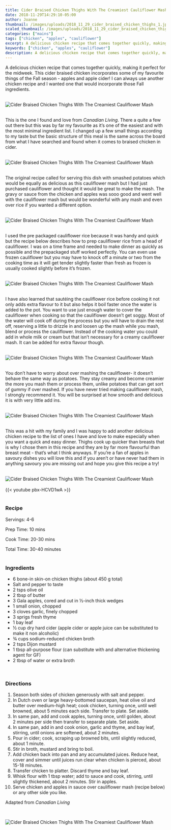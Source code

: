 ```yaml
---
title: Cider Braised Chicken Thighs With The Creamiest Cauliflower Mash
date: 2018-11-29T14:29:10-05:00
author: Joanne
thumbnail: /images/uploads/2018_11_29_cider_braised_chicken_thighs_1.jpg
scaled_thumbnail: /images/uploads/2018_11_29_cider_braised_chicken_thighs_0.jpg
categories: ["mains"]
tags: ["chicken", "apples", "cauliflower"]
excerpt: A delicious chicken recipe that comes together quickly, making it perfect for the midweek.
keywords: ["chicken", "apples", "cauliflower"]
description: A delicious chicken recipe that comes together quickly, making it perfect for the midweek. This cider braised chicken incorporates some of my favourite things of the Fall season - apples and apple cider! 
---
```


A delicious chicken recipe that comes together quickly, making it perfect for the midweek. This cider braised chicken incorporates some of my favourite things of the Fall season - apples and apple cider! I can always use another chicken recipe and I wanted one that would incorporate those Fall ingredients.
</br>
</br>

![Cider Braised Chicken Thighs With The Creamiest Cauliflower Mash](/images/uploads/2018_11_29_cider_braised_chicken_thighs_2.jpg)
</br>
</br>

This is the one I found and love from _Canadian Living_. There a quite a few out there but this was by far my favourite as it’s one of the easiest and with the most minimal ingredient list. I changed up a few small things according to my taste but the basic structure of this meal is the same across the board from what I have searched and found when it comes to braised chicken in cider.
</br>
</br>

![Cider Braised Chicken Thighs With The Creamiest Cauliflower Mash](/images/uploads/2018_11_29_cider_braised_chicken_thighs_3.jpg)
</br>
</br>

The original recipe called for serving this dish with smashed potatoes which would be equally as delicious as this cauliflower mash but I had just purchased cauliflower and thought it would be great to make the mash. The gravy or sauce from the chicken and apples was sooo good and went well with the cauliflower mash but would be wonderful with any mash and even over rice if you wanted a different option.
</br>
</br>

![Cider Braised Chicken Thighs With The Creamiest Cauliflower Mash](/images/uploads/2018_11_29_cider_braised_chicken_thighs_4.jpg)
</br>
</br>

I used the pre packaged cauliflower rice because it was handy and quick but the recipe below describes how to prep cauliflower rice from a head of cauliflower. I was on a time frame and needed to make dinner as quickly as possible and the prepackaged stuff worked perfectly. You can even use frozen cauliflower but you may have to knock off a minute or two from the cooking time as it will get tender slightly faster than fresh as frozen is usually cooked slightly before it’s frozen.
</br>
</br>

![Cider Braised Chicken Thighs With The Creamiest Cauliflower Mash](/images/uploads/2018_11_29_cider_braised_chicken_thighs_5.jpg)
</br>
</br>

I have also learned that sautéing the cauliflower rice before cooking it not only adds extra flavour to it but also helps it boil faster once the water is added to the pot. You want to use just enough water to cover the cauliflower when cooking so that the cauliflower doesn’t get soggy. Most of the water will cook off during the process but you will have to drain the rest off, reserving a little to drizzle in and loosen up the mash while you mash, blend or process the cauliflower. Instead of the cooking water you could add in whole milk or cream but that isn’t necessary for a creamy cauliflower mash. It can be added for extra flavour though.
</br>
</br>

![Cider Braised Chicken Thighs With The Creamiest Cauliflower Mash](/images/uploads/2018_11_29_cider_braised_chicken_thighs_6.jpg)
</br>
</br>

You don’t have to worry about over mashing the cauliflower- it doesn’t behave the same way as potatoes. They stay creamy and become creamier the more you mash them or process them, unlike potatoes that can get sort of gummy if over mashed. If you have never tried making cauliflower mash, I strongly recommend it. You will be surprised at how smooth and delicious it is with very little add ins.
</br>
</br>

![Cider Braised Chicken Thighs With The Creamiest Cauliflower Mash](/images/uploads/2018_11_29_cider_braised_chicken_thighs_7.jpg)
</br>
</br>

This was a hit with my family and I was happy to add another delicious chicken recipe to the list of ones I have and love to make especially when you want a quick and easy dinner. Thighs cook up quicker than breasts that is why I chose them in this recipe and they are by far more flavourful than breast meat - that’s what I think anyways. If you’re a fan of apples in savoury dishes you will love this and if you aren’t or have never had them in anything savoury you are missing out and hope you give this recipe a try!
</br>
</br>

![Cider Braised Chicken Thighs With The Creamiest Cauliflower Mash](/images/uploads/2018_11_29_cider_braised_chicken_thighs_8.jpg)
</br>
</br>
{{< youtube pbx-HCVD1wA >}}
</br>
</br>

### Recipe

Servings: <span itemprop="recipeYield">4-6

Prep Time: <meta itemprop="prepTime" content="PT10M">10 mins  

Cook Time: <meta itemprop="cookTime" content="PT30M">20-30 mins  

Total Time: 30-40 minutes
</br>
</br>

### Ingredients 

* <span itemprop="recipeIngredient">6 bone-in skin-on chicken thighs (about 450 g total)</span>
* <span itemprop="recipeIngredient">Salt and pepper to taste </span>
* <span itemprop="recipeIngredient">2 tsps olive oil</span>
* <span itemprop="recipeIngredient">2 tbsp of butter</span>
* <span itemprop="recipeIngredient">3 Gala apples, cored and cut in ½-inch thick wedges</span>
* <span itemprop="recipeIngredient">1 small onion, chopped</span>
* <span itemprop="recipeIngredient">3 cloves garlic, finely chopped</span>
* <span itemprop="recipeIngredient">3 sprigs fresh thyme</span>
* <span itemprop="recipeIngredient">1 bay leaf</span>
* <span itemprop="recipeIngredient">½ cup dry hard cider (apple cider or apple juice can be substituted to make it non alcoholic)</span>
* <span itemprop="recipeIngredient">¾ cups sodium-reduced chicken broth</span>
* <span itemprop="recipeIngredient">2 tsps Dijon mustard</span>
* <span itemprop="recipeIngredient">1 tbsp  all-purpose flour (can substitute with and alternative thickening agent for GF)</span>
* <span itemprop="recipeIngredient">2 tbsp of water or extra broth </span>
</br>

### Directions

1.	Season both sides of chicken generously with salt and pepper.
2.	In Dutch oven or large heavy-bottomed saucepan, heat olive oil and butter over medium-high heat; cook chicken, turning once, until well browned, about 5 minutes each side. Transfer to plate. Set aside.
3.	In same pan, add and cook apples, turning once, until golden, about 2 minutes per side then transfer to separate plate. Set aside.
4.	In same pan, add in and cook onion, garlic and thyme, and bay leaf, stirring, until onions are softened, about 2 minutes.
5.	Pour in cider; cook, scraping up browned bits, until slightly reduced, about 1 minute. 
6.	Stir in broth, mustard and bring to boil.
7.	Add chicken back into pan and any accumulated juices. Reduce heat, cover and simmer until juices run clear when chicken is pierced, about 15-18 minutes.
8.	Transfer chicken to platter.  Discard thyme and bay leaf. 
9.	Whisk flour with 1 tbsp water; add to sauce and cook, stirring, until slightly thickened, about 2 minutes. Stir in apples.
10.	Serve chicken and apples in sauce over cauliflower mash (recipe below) or any other side you like. 

Adapted from _Canadian Living_

</br>

![Cider Braised Chicken Thighs With The Creamiest Cauliflower Mash](/images/uploads/2018_11_29_cider_braised_chicken_thighs_9.jpg)
